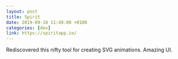 ```yaml
---
layout: post
title: Spirit
date: 2019-09-18 11:49:00 +0100
categories: [dev]
link: https://spiritapp.io/
---
```

Rediscovered this nifty tool for creating SVG animations. Amazing UI.
